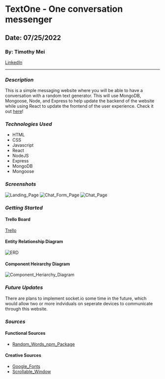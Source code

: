 # TextOne - One conversation messenger

## Date: 07/25/2022

### By: Timothy Mei

[LinkedIn](https://www.linkedin.com/in/timothymei/)

---

### _Description_

This is a simple messaging website where you will be able to have a conversation with a random text generator. This will use MongoDB, Mongoose, Node, and Express to help update the backend of the website while using React to update the frontend of the user experience. Check it out [here](https://rocky-cove-33984.herokuapp.com/)!

### _Technologies Used_

- HTML
- CSS
- Javascript
- React
- NodeJS
- Express
- MongoDB
- Mongoose

### _Screenshots_

![Landing_Page](https://i.imgur.com/NNxA8Lt.png)
![Chat_Form_Page](https://i.imgur.com/aRUCOkk.png)
![Chat_Page](https://i.imgur.com/jyTOo5b.png)

### _Getting Started_

#### Trello Board

[Trello](https://trello.com/b/Kaags2CK)

#### Entity Relationship Diagram

![ERD](https://i.imgur.com/ctLooZd.png)

#### Component Heirarchy Diagram

![Component_Heriarchy_Diagram](https://i.imgur.com/NYKIZix.png)

### _Future Updates_

There are plans to implement socket.io some time in the future, which would allow two or more indviduals on seperate devices to communicate through this website.

### _Sources_

#### Functional Sources

- [Random_Words_npm_Package](https://www.npmjs.com/package/random-words)

#### Creative Sources

- [Google_Fonts](https://fonts.google.com/specimen/Inter?query=inter)
- [Scrollable_Window](https://stackoverflow.com/questions/21998679/css-how-to-make-scrollable-list)

